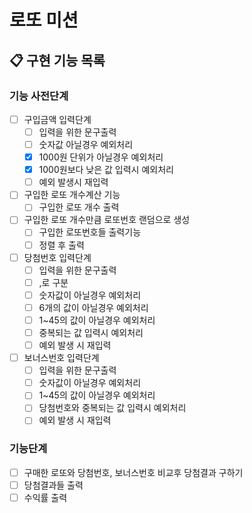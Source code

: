 #   로또 미션
## 📋 구현 기능 목록

### 기능 사전단계
 - [ ] 구입금액 입력단계
   - [ ] 입력을 위한 문구출력
   - [ ] 숫자값 아닐경우 예외처리
   - [x] 1000원 단위가 아닐경우 예외처리
   - [x] 1000원보다 낮은 값 입력시 예외처리
   - [ ] 예외 발생시 재입력

 - [ ] 구입한 로또 개수계산 기능
   - [ ] 구입한 로또 개수 출력
 
 - [ ] 구입한 로또 개수만큼 로또번호 랜덤으로 생성
   - [ ] 구입한 로또번호들 출력기능
   - [ ] 정렬 후 출력

 - [ ] 당첨번호 입력단계
   - [ ] 입력을 위한 문구출력
   - [ ] ,로 구분
   - [ ] 숫자값이 아닐경우 예외처리
   - [ ] 6개의 값이 아닐경우 예외처리
   - [ ] 1~45의 값이 아닐경우 예외처리
   - [ ] 중복되는 값 입력시 예외처리
   - [ ] 예외 발생 시 재입력

 - [ ] 보너스번호 입력단계
   - [ ] 입력을 위한 문구출력
   - [ ] 숫자값이 아닐경우 예외처리
   - [ ] 1~45의 값이 아닐경우 예외처리
   - [ ] 당첨번호와 중복되는 값 입력시 예외처리
   - [ ] 예외 발생 시 재입력

### 기능단계
- [ ] 구매한 로또와 당첨번호, 보너스번호 비교후 당첨결과 구하기
- [ ] 당첨결과들 출력
- [ ] 수익률 출력
